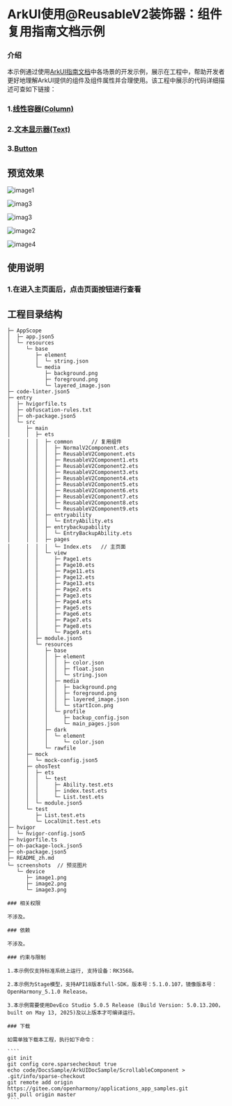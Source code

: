 # ArkUI使用@ReusableV2装饰器：组件复用指南文档示例

### 介绍

本示例通过使用[ArkUI指南文档](https://docs.openharmony.cn/pages/v6.0/zh-cn/application-dev/ui/state-management/arkts-basic-syntax-overview.md)中各场景的开发示例，展示在工程中，帮助开发者更好地理解ArkUI提供的组件及组件属性并合理使用。该工程中展示的代码详细描述可查如下链接：

### 1.[线性容器(Column)](https://docs.openharmony.cn/pages/v4.1/zh-cn/application-dev/reference/apis-arkui/arkui-ts/ts-container-column.md)

### 2.[文本显示器(Text)](https://docs.openharmony.cn/pages/v5.1/en/application-dev/reference/apis-arkui/arkui-ts/ts-basic-components-text.md)

### 3.[Button](https://docs.openharmony.cn/pages/v4.1/zh-cn/application-dev/reference/apis-arkui/arkui-ts/ts-basic-components-button.md)

## 预览效果

![image1](E:\ReusableV2\screenshots\device\image1.jpeg)

![imag3](E:\ReusableV2\screenshots\device\imag3.jpeg)

![imag3](E:\ReusableV2\screenshots\device\imag3.jpeg)

![image2](E:\ReusableV2\screenshots\device\image2.jpeg)

![image4](E:\ReusableV2\screenshots\device\image4.jpeg)




## 使用说明

### 1.在进入主页面后，点击页面按钮进行查看

## 工程目录结构


```
├─ AppScope
│  ├─ app.json5
│  └─ resources
│     └─ base
│        ├─ element
│        │  └─ string.json
│        └─ media
│           ├─ background.png
│           ├─ foreground.png
│           └─ layered_image.json
├─ code-linter.json5
├─ entry
│  ├─ hvigorfile.ts
│  ├─ obfuscation-rules.txt
│  ├─ oh-package.json5
│  └─ src
│     ├─ main
│     │  ├─ ets
│     │  │  ├─ common      // 复用组件
│     │  │  │  ├─ NormalV2Component.ets
│     │  │  │  ├─ ReusableV2Component.ets
│     │  │  │  ├─ ReusableV2Component1.ets
│     │  │  │  ├─ ReusableV2Component2.ets
│     │  │  │  ├─ ReusableV2Component3.ets
│     │  │  │  ├─ ReusableV2Component4.ets
│     │  │  │  ├─ ReusableV2Component5.ets
│     │  │  │  ├─ ReusableV2Component6.ets
│     │  │  │  ├─ ReusableV2Component7.ets
│     │  │  │  ├─ ReusableV2Component8.ets
│     │  │  │  └─ ReusableV2Component9.ets
│     │  │  ├─ entryability
│     │  │  │  └─ EntryAbility.ets
│     │  │  ├─ entrybackupability
│     │  │  │  └─ EntryBackupAbility.ets
│     │  │  ├─ pages
│     │  │  │  └─ Index.ets   // 主页面
│     │  │  └─ view
│     │  │     ├─ Page1.ets
│     │  │     ├─ Page10.ets
│     │  │     ├─ Page11.ets
│     │  │     ├─ Page12.ets
│     │  │     ├─ Page13.ets
│     │  │     ├─ Page2.ets
│     │  │     ├─ Page3.ets
│     │  │     ├─ Page4.ets
│     │  │     ├─ Page5.ets
│     │  │     ├─ Page6.ets
│     │  │     ├─ Page7.ets
│     │  │     ├─ Page8.ets
│     │  │     └─ Page9.ets
│     │  ├─ module.json5
│     │  └─ resources
│     │     ├─ base
│     │     │  ├─ element
│     │     │  │  ├─ color.json
│     │     │  │  ├─ float.json
│     │     │  │  └─ string.json
│     │     │  ├─ media
│     │     │  │  ├─ background.png
│     │     │  │  ├─ foreground.png
│     │     │  │  ├─ layered_image.json
│     │     │  │  └─ startIcon.png
│     │     │  └─ profile
│     │     │     ├─ backup_config.json
│     │     │     └─ main_pages.json
│     │     ├─ dark
│     │     │  └─ element
│     │     │     └─ color.json
│     │     └─ rawfile
│     ├─ mock
│     │  └─ mock-config.json5
│     ├─ ohosTest
│     │  ├─ ets
│     │  │  └─ test
│     │  │     ├─ Ability.test.ets
│     │  │     ├─ index.test.ets
│     │  │     └─ List.test.ets
│     │  └─ module.json5
│     └─ test
│        ├─ List.test.ets
│        └─ LocalUnit.test.ets
├─ hvigor
│  └─ hvigor-config.json5
├─ hvigorfile.ts
├─ oh-package-lock.json5
├─ oh-package.json5
├─ README_zh.md
└─ screenshots  // 预览图片
   └─ device
      ├─ image1.png
      ├─ image2.png
      └─ image3.png

```

`````
### 相关权限

不涉及。

### 依赖

不涉及。

### 约束与限制

1.本示例仅支持标准系统上运行, 支持设备：RK3568。

2.本示例为Stage模型，支持API18版本full-SDK，版本号：5.1.0.107，镜像版本号：OpenHarmony_5.1.0 Release。

3.本示例需要使用DevEco Studio 5.0.5 Release (Build Version: 5.0.13.200， built on May 13, 2025)及以上版本才可编译运行。

### 下载

如需单独下载本工程，执行如下命令：

````
git init
git config core.sparsecheckout true
echo code/DocsSample/ArkUIDocSample/ScrollableComponent > .git/info/sparse-checkout
git remote add origin https://gitee.com/openharmony/applications_app_samples.git
git pull origin master
````
`````